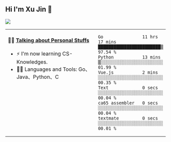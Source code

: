 
## Hi I'm Xu Jin 👋
![](https://komarev.com/ghpvc/?username=jiayouxujin&color=brightgreen&label=PROFILE+VIEWS)



<table align="center">
<tr>
<td valign="top" width="60%">

#### 🏋️‍♀️ <a href="https://github.com/jiayouxujin" target="_blank">Talking about Personal Stuffs</a>
<!-- recent_releases starts -->

- ⚡  I'm now learning CS-Knowledges.  
- 🏊‍♂️ Languages and Tools: Go、Java、Python、C
<!-- recent_releases ends -->
</td>
<td>
 
<!--START_SECTION:waka-->

```text
Go               11 hrs 17 mins  ████████████████████████▒   97.54 %
Python           13 mins         ▒░░░░░░░░░░░░░░░░░░░░░░░░   01.99 %
Vue.js           2 mins          ░░░░░░░░░░░░░░░░░░░░░░░░░   00.35 %
Text             0 secs          ░░░░░░░░░░░░░░░░░░░░░░░░░   00.04 %
ca65 assembler   0 secs          ░░░░░░░░░░░░░░░░░░░░░░░░░   00.04 %
textmate         0 secs          ░░░░░░░░░░░░░░░░░░░░░░░░░   00.01 %
```

<!--END_SECTION:waka-->
 
</td>
</tr>
</table>





